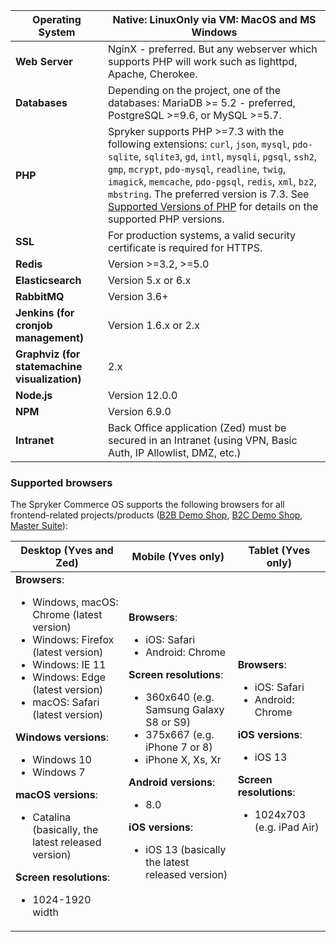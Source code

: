 | Operating System                          | Native: LinuxOnly via VM: MacOS and MS Windows               |
| ----------------------------------------- | ------------------------------------------------------------ |
| **Web Server**                                | NginX - preferred. But any webserver which supports PHP will work such as lighttpd, Apache, Cherokee. |
| **Databases**                             | Depending on the project, one of the databases: MariaDB >= 5.2 - preferred, PostgreSQL >=9.6, or MySQL >=5.7. |
| **PHP**                                   | Spryker supports PHP >=7.3 with the following extensions: `curl`, `json`, `mysql`, `pdo-sqlite`, `sqlite3`, `gd`, `intl`, `mysqli`, `pgsql`, `ssh2`, `gmp`, `mcrypt`, `pdo-mysql`, `readline`, `twig`, `imagick`, `memcache`, `pdo-pgsql`, `redis`, `xml`, `bz2`, `mbstring`. The preferred version is 7.3. See [Supported Versions of PHP](https://documentation.spryker.com/docs/en/supported-versions-of-php) for details on the supported PHP versions.|
| **SSL**                                       | For production systems, a valid security certificate is required for HTTPS. |
| **Redis**                                     | Version >=3.2, >=5.0                                                |
| **Elasticsearch**                             | Version 5.x or 6.x                                        |
| **RabbitMQ**                                  | Version 3.6+                                                 |
| **Jenkins (for cronjob management)**          | Version 1.6.x or 2.x          |
| **Graphviz (for statemachine visualization)** | 2.x                                                          |
|**Node.js**| Version 12.0.0 |
|**NPM**| Version 6.9.0 |
|**Intranet**| Back Office application (Zed) must be secured in an Intranet (using VPN, Basic Auth, IP Allowlist, DMZ, etc.) |



### Supported browsers
The Spryker Commerce OS supports the following browsers for all frontend-related projects/products ([B2B Demo Shop](https://documentation.spryker.com/docs/b2b-suite), [B2C Demo Shop](https://documentation.spryker.com/docs/b2c-suite), [Master Suite](https://documentation.spryker.com/docs/master-suite)):

| Desktop (Yves and Zed) | Mobile (Yves only) | Tablet (Yves only) |
| --- | --- | --- |
| **Browsers**: <ul><li> Windows, macOS: Chrome (latest version)</li> <li>Windows: Firefox (latest version)</li><li>Windows: IE 11</li><li>Windows: Edge (latest version)</li><li>macOS: Safari (latest version)</li></ul> **Windows versions**:<ul><li>Windows 10</li><li>Windows 7</li></ul>**macOS versions**:<ul><li> Catalina (basically, the latest released version)</li></ul>**Screen resolutions**:<ul><li>1024-1920 width</li></ul>|**Browsers**: <ul><li>iOS: Safari</li><li>Android: Chrome</li></ul>**Screen resolutions**:<ul><li>360x640 (e.g. Samsung Galaxy S8 or S9)</li><li>375x667 (e.g. iPhone 7 or 8)</li><li>iPhone X, Xs, Xr</li></ul>**Android versions**:<ul><li>8.0</li></ul>**iOS versions**:<ul><li>iOS 13 (basically the latest released version)</li></ul> | **Browsers**: <ul><li>iOS: Safari</li><li>Android: Chrome</li></ul>**iOS versions**:<ul><li>iOS 13</li></ul>**Screen resolutions**:<ul><li>1024x703 (e.g. iPad Air)</li></ul>|




